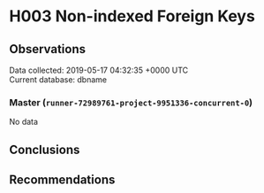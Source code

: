# H003 Non-indexed Foreign Keys #

## Observations ##
Data collected: 2019-05-17 04:32:35 +0000 UTC  
Current database: dbname  

### Master (`runner-72989761-project-9951336-concurrent-0`) ###


No data


## Conclusions ##


## Recommendations ##

